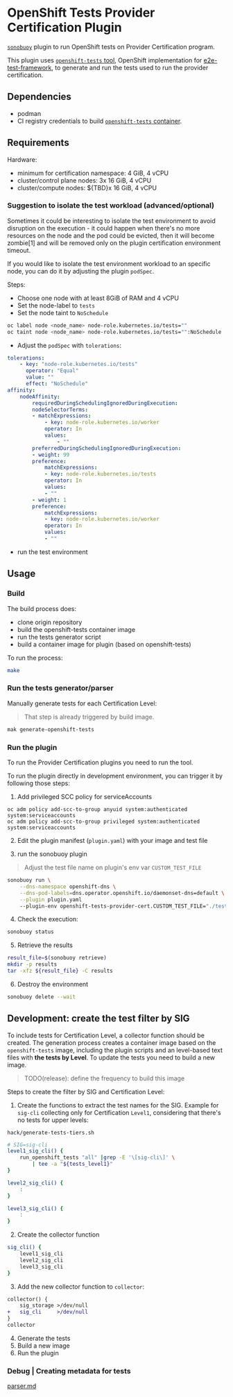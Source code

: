 # OpenShift Tests Provider Certification Plugin


[`sonobuoy`][sonobuoy] plugin to run OpenShift tests on Provider Certification program.

This plugin uses [`openshift-tests` tool][openshift-tests], OpenShift implementation for [e2e-test-framework][e2e-test-framework],
to generate and run the tests used to run the provider certification.

## Dependencies

- podman
- CI registry credentials to build [`openshift-tests` container][openshift-tests-dockerfile].

## Requirements

Hardware:
- minimum for certification namespace: 4 GiB, 4 vCPU
- cluster/control plane nodes: 3x 16 GiB, 4 vCPU
- cluster/compute nodes: ${TBD}x 16 GiB, 4 vCPU

### Suggestion to isolate the test workload (advanced/optional)

Sometimes it could be interesting to isolate the test environment
to avoid disruption on the execution - it could happen when
there's no more resources on the node and the pod could be evicted,
then it will become zombie[1] and will be removed only on the plugin
certification environment timeout.

If you would like to isolate the test environment workload to an
specific node, you can do it by adjusting the plugin `podSpec`.

Steps:
- Choose one node with at least 8GiB of RAM and 4 vCPU
- Set the node-label to `tests`
- Set the node taint to `NoSchedule`
```bash
oc label node <node_name> node-role.kubernetes.io/tests=""
oc taint node <node_name> node-role.kubernetes.io/tests="":NoSchedule
```
- Adjust the `podSpec` with `tolerations`:
```yaml
tolerations:
    - key: "node-role.kubernetes.io/tests"
      operator: "Equal"
      value: ""
      effect: "NoSchedule"
affinity:
    nodeAffinity:
        requiredDuringSchedulingIgnoredDuringExecution:
        nodeSelectorTerms:
        - matchExpressions:
            - key: node-role.kubernetes.io/worker
            operator: In
            values:
                - ""
        preferredDuringSchedulingIgnoredDuringExecution:
        - weight: 99
        preference:
            matchExpressions:
            - key: node-role.kubernetes.io/tests
            operator: In
            values:
            - ""
        - weight: 1
        preference:
            matchExpressions:
            - key: node-role.kubernetes.io/worker
            operator: In
            values:
            - ""
```
- run the test environment


## Usage

### Build

The build process does:
- clone origin repository
- build the openshift-tests container image
- run the tests generator script
- build a container image for plugin (based on openshift-tests)

To run the process:

```bash
make
```

### Run the tests generator/parser

Manually generate tests for each Certification Level:

> That step is already triggered by build image.

```bash
mak generate-openshift-tests
```

### Run the plugin

To run the Provider Certification plugins you need to run the tool.

To run the plugin directly in development environment, you can trigger it
by following those steps:

1. Add privileged SCC policy for serviceAccounts

```
oc adm policy add-scc-to-group anyuid system:authenticated system:serviceaccounts
oc adm policy add-scc-to-group privileged system:authenticated system:serviceaccounts
```

2. Edit the plugin manifest (`plugin.yaml`) with your image and test file

3. run the sonobuoy plugin
> Adjust the test file name on plugin's env var `CUSTOM_TEST_FILE`
```bash
sonobuoy run \
    --dns-namespace openshift-dns \
    --dns-pod-labels=dns.operator.openshift.io/daemonset-dns=default \
    --plugin plugin.yaml
    --plugin-env openshift-tests-provider-cert.CUSTOM_TEST_FILE="./tests/level1.txt"
```

4. Check the execution:
```bash
sonobuoy status
```

5. Retrieve the results
```bash
result_file=$(sonobuoy retrieve)
mkdir -p results
tar -xfz ${result_file} -C results
```

6. Destroy the environment
```bash
sonobuoy delete --wait
```

## Development: create the test filter by SIG

To include tests for Certification Level, a collector function
should be created. The generation process creates a container image based on the `openshift-tests` image, including the plugin scripts and an level-based text files with **the tests by Level**. To update the tests you need to build a new image.

> TODO(release): define the frequency to build this image

Steps to create the filter by SIG and Certification Level:

1. Create the functions to extract the test names for the SIG. Example for `sig-cli` collecting only for Certification `Level1`, considering that there's
no tests for upper levels:

`hack/generate-tests-tiers.sh`
```bash
# SIG=sig-cli
level1_sig_cli() {
    run_openshift_tests "all" |grep -E '\[sig-cli\]' \
        | tee -a "${tests_level1}"
}

level2_sig_cli() {
    :
}

level3_sig_cli() {
    :
}
```

2. Create the collector function
```bash
sig_cli() {
    level1_sig_cli
    level2_sig_cli
    level3_sig_cli
}
```

3. Add the new collector function to `collector`:
```diff
collector() {
    sig_storage >/dev/null
+   sig_cli     >/dev/null
}
collector
```

4. Generate the tests
5. Build a new image
6. Run the plugin

### Debug | Creating metadata for tests

[parser.md](./parser.md)


[sonobuoy]:https://github.com/vmware-tanzu/sonobuoy
[openshift-tests]:https://github.com/openshift/origin#end-to-end-e2e-and-extended-tests
[e2e-test-framework]:https://github.com/kubernetes-sigs/e2e-framework
[openshift-tests-dockerfile]:https://github.com/openshift/origin/blob/master/images/tests/Dockerfile.rhel
